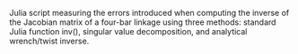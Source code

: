 Julia script measuring the errors introduced when computing the inverse of the Jacobian matrix of a four-bar linkage using three methods: 
standard Julia function inv(), singular value decomposition, and analytical wrench/twist inverse.
